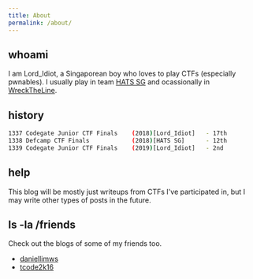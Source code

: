 ```yaml
---
title: About
permalink: /about/
---
```


## whoami

I am Lord_Idiot, a Singaporean boy who loves to play CTFs (especially pwnables).  I usually play in team [HATS SG](https://ctftime.org/team/58574) and ocassionally in [WreckTheLine](https://ctftime.org/team/57908).

## history
```bash
1337 Codegate Junior CTF Finals    (2018)[Lord_Idiot]   - 17th
1338 Defcamp CTF Finals            (2018)[HATS SG]      - 12th
1339 Codegate Junior CTF Finals    (2019)[Lord_Idiot]   - 2nd
```


## help

This blog will be mostly just writeups from CTFs I've participated in, but I may write other types of posts in the future.

## ls -la /friends

Check out the blogs of some of my friends too.
- [daniellimws](http://daniel.is.an.idiot.sg)
- [tcode2k16](http://alan.is.an.idiot.sg)
